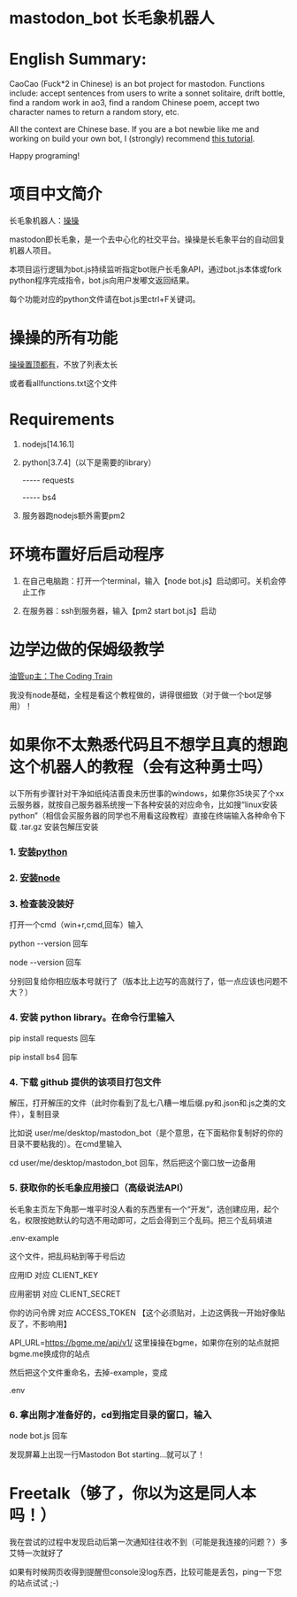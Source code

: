 # mastodon_bot 长毛象机器人

# English Summary:

CaoCao (Fuck*2 in Chinese) is an bot project for mastodon. Functions include: accept sentences from users to write a sonnet solitaire, drift bottle, find a random work in ao3, find a random Chinese poem, accept two character names to return a random story, etc. 

All the context are Chinese base. If you are a bot newbie like me and working on build your own bot, I (strongly) recommend <a href="https://www.youtube.com/watch?v=sKSxBd56H70">this tutorial</a>.

Happy programing!

# 项目中文简介

长毛象机器人：<a rel="me" href="https://bgme.me/@ciao">操操</a>

mastodon即长毛象，是一个去中心化的社交平台。操操是长毛象平台的自动回复机器人项目。

本项目运行逻辑为bot.js持续监听指定bot账户长毛象API，通过bot.js本体或fork python程序完成指令，bot.js向用户发嘟文返回结果。

每个功能对应的python文件请在bot.js里ctrl+F关键词。

# 操操的所有功能

<a rel="me" href="https://bgme.me/@ciao">操操置顶都有</a>，不放了列表太长

或者看allfunctions.txt这个文件

# Requirements

1. nodejs[14.16.1]

2. python[3.7.4]（以下是需要的library）

   ----- requests

   ----- bs4

3. 服务器跑nodejs额外需要pm2

# 环境布置好后启动程序

1. 在自己电脑跑：打开一个terminal，输入【node bot.js】启动即可。关机会停止工作

2. 在服务器：ssh到服务器，输入【pm2 start bot.js】启动

# 边学边做的保姆级教学

<a href="https://www.youtube.com/watch?v=sKSxBd56H70">油管up主：The Coding Train</a>

我没有node基础，全程是看这个教程做的，讲得很细致（对于做一个bot足够用）！

# 如果你不太熟悉代码且不想学且真的想跑这个机器人的教程（会有这种勇士吗）

以下所有步骤针对干净如纸纯洁善良未历世事的windows，如果你35块买了个xx云服务器，就按自己服务器系统搜一下各种安装的对应命令，比如搜“linux安装python”（相信会买服务器的同学也不用看这段教程）直接在终端输入各种命令下载 .tar.gz 安装包解压安装

### 1. <a href="https://www.bilibili.com/read/cv13671309">安装python</a>

### 2. <a href="https://blog.csdn.net/qq_45752401/article/details/122299475">安装node</a>

### 3. 检查装没装好

打开一个cmd（win+r,cmd,回车）输入

python --version 回车

node --version 回车

分别回复给你相应版本号就行了（版本比上边写的高就行了，低一点应该也问题不大？）

### 4. 安装 python library。在命令行里输入

pip install requests 回车

pip install bs4 回车

### 4. 下载 github 提供的该项目打包文件

解压，打开解压的文件（此时你看到了乱七八糟一堆后缀.py和.json和.js之类的文件），复制目录

比如说 user/me/desktop/mastodon_bot（是个意思，在下面粘你复制好的你的目录不要粘我的）。在cmd里输入

cd user/me/desktop/mastodon_bot 回车，然后把这个窗口放一边备用

### 5. 获取你的长毛象应用接口（高级说法API）

长毛象主页左下角那一堆平时没人看的东西里有一个“开发”，选创建应用，起个名，权限按她默认的勾选不用动即可，之后会得到三个乱码。把三个乱码填进

.env-example

这个文件，把乱码粘到等于号后边

应用ID 对应 CLIENT_KEY

应用密钥 对应 CLIENT_SECRET

你的访问令牌 对应 ACCESS_TOKEN 【这个必须贴对，上边这俩我一开始好像贴反了，不影响用】

API_URL=https://bgme.me/api/v1/ 这里操操在bgme，如果你在别的站点就把bgme.me换成你的站点

然后把这个文件重命名，去掉-example，变成

.env

### 6. 拿出刚才准备好的，cd到指定目录的窗口，输入

node bot.js 回车

发现屏幕上出现一行Mastodon Bot starting...就可以了！

# Freetalk（够了，你以为这是同人本吗！）

我在尝试的过程中发现启动后第一次通知往往收不到（可能是我连接的问题？）多艾特一次就好了

如果有时候网页收得到提醒但console没log东西，比较可能是丢包，ping一下您的站点试试 ;-)